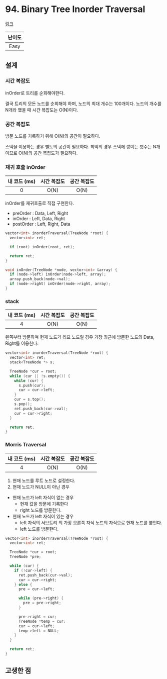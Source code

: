# 94. Binary Tree Inorder Traversal

[링크](https://leetcode.com/problems/binary-tree-inorder-traversal/)

| 난이도 |
| :----: |
|  Easy  |

## 설계

### 시간 복잡도

inOrder로 트리를 순회해야한다.

결국 트리의 모든 노드를 순회해야 하며, 노드의 최대 개수는 100개이다. 노드의 개수를 N개라 했을 때 시간 복잡도는 O(N)이다.

### 공간 복잡도

방문 노드를 기록하기 위해 O(N)의 공간이 필요하다.

스택을 이용하는 경우 별도의 공간이 필요하다. 최악의 경우 스택에 쌓이는 갯수는 N개 이므로 O(N)의 공간 복잡도가 필요하다.

### 재귀 호출 inOrder

| 내 코드 (ms) | 시간 복잡도 | 공간 복잡도 |
| :----------: | :---------: | :---------: |
|      0       |    O(N)     |    O(N)     |

inOrder를 재귀호출로 직접 구현한다.

- preOrder : Data, Left, Right
- inOrder : Left, Data, Right
- postOrder : Left, Right, Data

```cpp
vector<int> inorderTraversal(TreeNode *root) {
  vector<int> ret;

  if (root) inOrder(root, ret);

  return ret;
}

void inOrder(TreeNode *node, vector<int> &array) {
  if (node->left) inOrder(node->left, array);
  array.push_back(node->val);
  if (node->right) inOrder(node->right, array);
}
```

### stack

| 내 코드 (ms) | 시간 복잡도 | 공간 복잡도 |
| :----------: | :---------: | :---------: |
|      4       |    O(N)     |    O(N)     |

왼쪽부터 방문하며 현재 노드가 리프 노드일 경우 가장 최근에 방문한 노드의 Data, Right를 이용한다.

```cpp
vector<int> inorderTraversal(TreeNode *root) {
  vector<int> ret;
  stack<TreeNode *> s;

  TreeNode *cur = root;
  while (cur || !s.empty()) {
    while (cur) {
      s.push(cur);
      cur = cur->left;
    }
    cur = s.top();
    s.pop();
    ret.push_back(cur->val);
    cur = cur->right;
  }

  return ret;
}
```

### Morris Traversal

| 내 코드 (ms) | 시간 복잡도 | 공간 복잡도 |
| :----------: | :---------: | :---------: |
|      4       |    O(N)     |    O(N)     |

1. 현재 노드를 루트 노드로 설정한다.
2. 현재 노드가 NULL이 아닌 경우

- 현재 노드가 left 자식이 없는 경우
  - 현재 값을 방문에 기록한다
  - right 노드를 방문한다.
- 현재 노드가 left 자식이 있는 경우
  - left 자식의 서브트리 의 가장 오른쪽 자식 노드의 자식으로 현재 노드를 붙인다.
  - left 노드를 방문한다.

```cpp
vector<int> inorderTraversal(TreeNode *root) {
  vector<int> ret;

  TreeNode *cur = root;
  TreeNode *pre;

  while (cur) {
    if (!cur->left) {
      ret.push_back(cur->val);
      cur = cur->right;
    } else {
      pre = cur->left;

      while (pre->right) {
        pre = pre->right;
      }

      pre->right = cur;
      TreeNode *temp = cur;
      cur = cur->left;
      temp->left = NULL;
    }
  }

  return ret;
}
```

## 고생한 점
